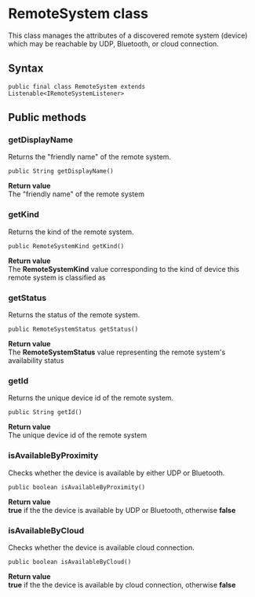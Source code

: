 # RemoteSystem class
This class manages the attributes of a discovered remote system (device) which may be reachable by UDP, Bluetooth, or cloud connection.

## Syntax
`public final class RemoteSystem extends Listenable<IRemoteSystemListener>`

## Public methods

### getDisplayName
Returns the "friendly name" of the remote system.

`public String getDisplayName()`

**Return value**  
The "friendly name" of the remote system
   
### getKind
Returns the kind of the remote system.

`public RemoteSystemKind getKind()`

**Return value**  
The **RemoteSystemKind** value corresponding to the kind of device this remote system is classified as

### getStatus
Returns the status of the remote system.

`public RemoteSystemStatus getStatus()`

**Return value**  
The **RemoteSystemStatus** value representing the remote system's availability status

### getId
Returns the unique device id of the remote system.

`public String getId()`

**Return value**  
The unique device id of the remote system

### isAvailableByProximity
Checks whether the device is available by either UDP or Bluetooth.

`public boolean isAvailableByProximity()`

**Return value**  
**true** if the the device is available by UDP or Bluetooth, otherwise **false**

### isAvailableByCloud
Checks whether the device is available cloud connection.

`public boolean isAvailableByCloud()`

**Return value**  
**true** if the the device is available by cloud connection, otherwise **false**
